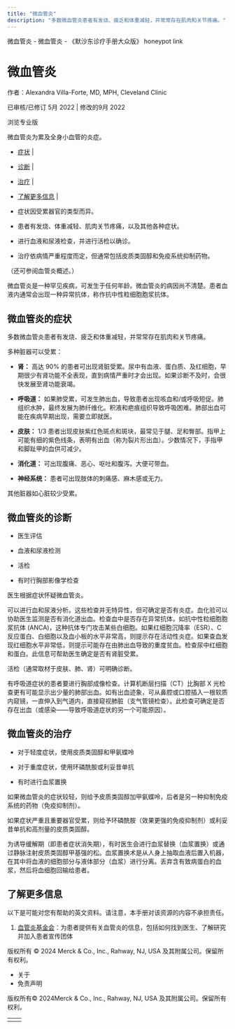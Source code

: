 ```yaml
---
title: "微血管炎"
description: "多数微血管炎患者有发烧、疲乏和体重减轻，并常常存在肌肉和关节疼痛。"
---
```


﻿微血管炎 \- 微血管炎 \- 《默沙东诊疗手册大众版》 honeypot link

# 微血管炎

作者：Alexandra Villa-Forte, MD, MPH, Cleveland Clinic

已审核/已修订 5月 2022 \| 修改的9月 2022

浏览专业版

微血管炎为累及全身小血管的炎症。

- [症状](#症状_v731605_zh) \|
- [诊断](#诊断_v731623_zh) \|
- [治疗](#治疗_v731628_zh) \|
- [了解更多信息](#了解更多信息_v28548121_zh) \|

- 症状因受累器官的类型而异。

- 患者有发烧、体重减轻、肌肉关节疼痛，以及其他各种症状。

- 进行血液和尿液检查，并进行活检以确诊。

- 治疗依病情严重程度而定，但通常包括皮质类固醇和免疫系统抑制药物。


（还可参阅血管炎概述。）

微血管炎是一种罕见疾病，可发生于任何年龄。微血管炎的病因尚不清楚。患者血液内通常会出现一种异常抗体，称作抗中性粒细胞胞浆抗体。

## 微血管炎的症状

多数微血管炎患者有发烧、疲乏和体重减轻，并常常存在肌肉和关节疼痛。

多种脏器可以受累：

- **肾：** 高达 90% 的患者可出现肾脏受累。尿中有血液、蛋白质、及红细胞，早期很少有肾功能不全表现，直到病情严重时才会出现。如果诊断不及时，会很快发展至肾功能衰竭。

- **呼吸道：** 如果肺受累，可发生肺出血，导致患者出现咳血和/或呼吸短促。肺组织水肿，最终发展为肺纤维化。积液和疤痕组织导致呼吸困难。肺部出血可能在疾病早期出现，需要立即就医。

- **皮肤：** 1/3 患者出现皮肤紫红色斑点和斑块，最常见于腿、足和臀部。指甲上可能有细的紫色线条，表明有出血（称为裂片形出血）。少数情况下，手指甲和脚趾甲的血供可减少。

- **消化道：** 可出现腹痛、恶心、呕吐和腹泻。大便可带血。

- **神经系统：** 患者可出现肢体的刺痛感、麻木感或无力。


其他脏器如心脏较少受累。

## 微血管炎的诊断

- 医生评估

- 血液和尿液检测

- 活检

- 有时行胸部影像学检查


医生根据症状怀疑微血管炎。

可以进行血和尿液分析。这些检查并无特异性，但可确定是否有炎症。血化验可以协助医生监测是否有消化道出血。检查血中是否存在异常抗体，如抗中性粒细胞胞浆抗体 (ANCA)，这种抗体专门攻击某些白细胞。如果红细胞沉降率（ESR）、C 反应蛋白、白细胞以及血小板的水平非常高，则提示存在活动性炎症。如果查血发现红细胞水平非常低，则提示可能存在由肺出血导致的重度贫血。检查尿中红细胞和蛋白。此信息可帮助医生确定是否有肾脏受累。

活检（通常取材于皮肤、肺、肾）可明确诊断。

有呼吸道症状的患者要进行胸部成像检查。计算机断层扫描（CT）比胸部 X 光检查更有可能显示出少量的肺部出血。如有出血迹象，可从鼻腔或口腔插入一根软质内窥镜，一直伸入到气道内，直接窥视肺脏（支气管镜检查）。此检查可确定是否存在出血（或感染——导致呼吸道症状的另一个可能原因）。

## 微血管炎的治疗

- 对于轻度症状，使用皮质类固醇和甲氨蝶呤

- 对于重度症状，使用环磷酰胺或利妥昔单抗

- 有时进行血浆置换


如果微血管炎的症状较轻，则给予皮质类固醇加甲氨蝶呤，后者是另一种抑制免疫系统的药物（免疫抑制剂）。

如果症状严重且重要器官受累，则给予环磷酰胺（效果更强的免疫抑制剂）或利妥昔单抗和高剂量的皮质类固醇。

为诱导缓解期（即患者症状消失期），有时医生会进行血浆替换（血浆置换）或通过静脉注射皮质类固醇甲基强的松。血浆置换术是从人身上抽取血液后置入机器，在其中将血液的细胞部分与液体部分（血浆）进行分离。丢弃含有致病蛋白的血浆，然后将血细胞回输给患者。

## 了解更多信息

以下是可能对您有帮助的英文资料。请注意，本手册对该资源的内容不承担责任。

1. [血管炎基金会](http://www.vasculitisfoundation.org/)：为患者提供有关血管炎的信息，包括如何找到医生、了解研究并加入患者宣传团体




版权所有 © 2024
Merck & Co., Inc., Rahway, NJ, USA 及其附属公司。保留所有权利。

- 关于
- 免责声明

版权所有© 2024Merck & Co., Inc., Rahway, NJ, USA 及其附属公司。保留所有权利。

|     |     |
| --- | --- |
|  |  |